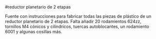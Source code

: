 #reductor planetario de 2 etapas

Fuente con instrucciones para fabricar todas las piezas de plástico de un reductor planetario de 2 etapas. Falta añadir 20 rodamientos 624zz, tornillos M4 cónicos y cilíndricos, tuercas autoblocantes, un rodamiento 6001 y algunas cosillas más.
